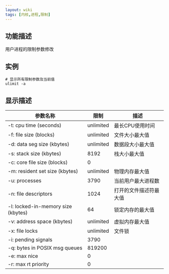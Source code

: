 ```yaml
---
layout: wiki
tags: [内核,进程,限制]
---
```


## 功能描述

用户进程的限制参数修改

## 实例

```shell
# 显示所有限制参数及当前值
ulimit -a
```

## 显示描述

| 参数名称                           | 限制      | 描述                   |
| ---------------------------------- | --------- | ---------------------- |
| -t: cpu time (seconds)             | unlimited | 最长CPU使用时间        |
| -f: file size (blocks)             | unlimited | 文件大小最大值         |
| -d: data seg size (kbytes)         | unlimited | 数据段大小最大值       |
| -s: stack size (kbytes)            | 8192      | 栈大小最大值           |
| -c: core file size (blocks)        | 0         |
| -m: resident set size (kbytes)     | unlimited | 物理内存最大值         |
| -u: processes                      | 3790      | 当前用户最大进程数     |
| -n: file descriptors               | 1024      | 打开的文件描述符最大值 |
| -l: locked-in-memory size (kbytes) | 64        | 锁定内存的最大值       |
| -v: address space (kbytes)         | unlimited | 虚拟内存最大值         |
| -x: file locks                     | unlimited | 文件锁                 |
| -i: pending signals                | 3790      |
| -q: bytes in POSIX msg queues      | 819200    |
| -e: max nice                       | 0         |
| -r: max rt priority                | 0         |
